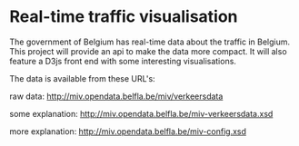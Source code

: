 # Real-time traffic visualisation

The government of Belgium has real-time data about the traffic in Belgium. This project will provide an api to make the data more compact. It will also feature a D3js front end with some interesting visualisations.

The data is available from these URL's:

raw data: http://miv.opendata.belfla.be/miv/verkeersdata

some explanation: http://miv.opendata.belfla.be/miv-verkeersdata.xsd

more explanation: http://miv.opendata.belfla.be/miv-config.xsd
